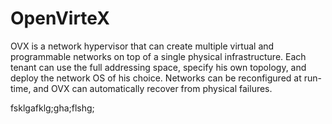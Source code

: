 OpenVirteX
==========


OVX is a network hypervisor that can create multiple virtual and programmable networks on top of a single physical infrastructure. Each tenant can use the full addressing space, specify his own topology, and deploy the network OS of his choice. Networks can be reconfigured at run-time, and OVX can automatically recover from physical failures.


fsklgafklg;gha;flshg;

